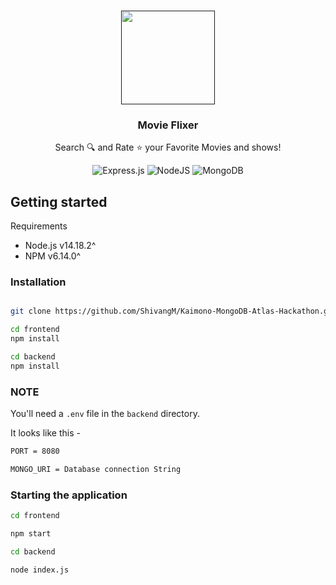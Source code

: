 <p align="center">
   <br/>
   <a href="" target="_blank"><img width="150px" src="https://i.ibb.co/zNJ1p6d/KAImono-1920-x-720-px.png" /></a>
   <h3 align="center">Movie Flixer</h3>
   <p align="center">Search 🔍 and Rate ⭐ your Favorite Movies and shows!</p>
</p>

<div align="center">

![Express.js](https://img.shields.io/badge/express.js-%23404d59.svg?style=for-the-badge&logo=express&logoColor=%2361DAFB)
![NodeJS](https://img.shields.io/badge/node.js-6DA55F?style=for-the-badge&logo=node.js&logoColor=white)
![MongoDB](https://img.shields.io/badge/MongoDB-%234ea94b.svg?style=for-the-badge&logo=mongodb&logoColor=white)

</div>

## Getting started

Requirements

- Node.js v14.18.2^
- NPM v6.14.0^

### Installation

```bash

git clone https://github.com/ShivangM/Kaimono-MongoDB-Atlas-Hackathon.git

cd frontend
npm install

cd backend
npm install
```

### NOTE

You'll need a `.env` file in the `backend` directory.

It looks like this -

```bash
PORT = 8080

MONGO_URI = Database connection String
```

### Starting the application

```bash
cd frontend

npm start
```

```bash
cd backend

node index.js
```